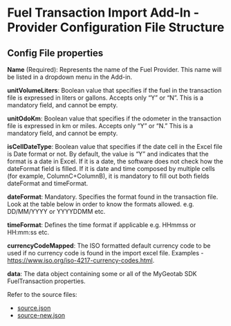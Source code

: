 # Fuel Transaction Import Add-In - Provider Configuration File Structure

## Config File properties

**Name** (Required): Represents the name of the Fuel Provider. This name will be listed in a dropdown menu in the Add-in.

**unitVolumeLiters**: Boolean value that specifies if the fuel in the transaction file is expressed in liters or gallons. Accepts only “Y” or “N”. This is a mandatory field, and cannot be empty.

**unitOdoKm**: Boolean value that specifies if the odometer in the transaction file is expressed in km or miles. Accepts only “Y” or “N.” This is a mandatory field, and cannot be empty.

**isCellDateType**: Boolean value that specifies if the date cell in the Excel file is Date format or not. By default, the value is “Y” and indicates that the format is a date in Excel. If it is a date, the software does not check how the dateFormat field is filled. If it is date and time composed by multiple cells (for example, ColumnC+ColumnB), it is mandatory to fill out both fields dateFormat and timeFormat.

**dateFormat**: Mandatory. Specifies the format found in the transaction file. Look at the table below in order to know the formats allowed. e.g. DD/MM/YYYY or YYYYDDMM etc.

**timeFormat**: Defines the time format if applicable e.g. HHmmss or HH:mm:ss etc.

**currencyCodeMapped**: The ISO formatted default currency code to be used if no currency code is found in the import excel file. Examples - https://www.iso.org/iso-4217-currency-codes.html.

**data**: The data object containing some or all of the MyGeotab SDK FuelTransaction properties.

Refer to the source files:
* [source.json](source.json) 
* [source-new.json](source-new.json)

